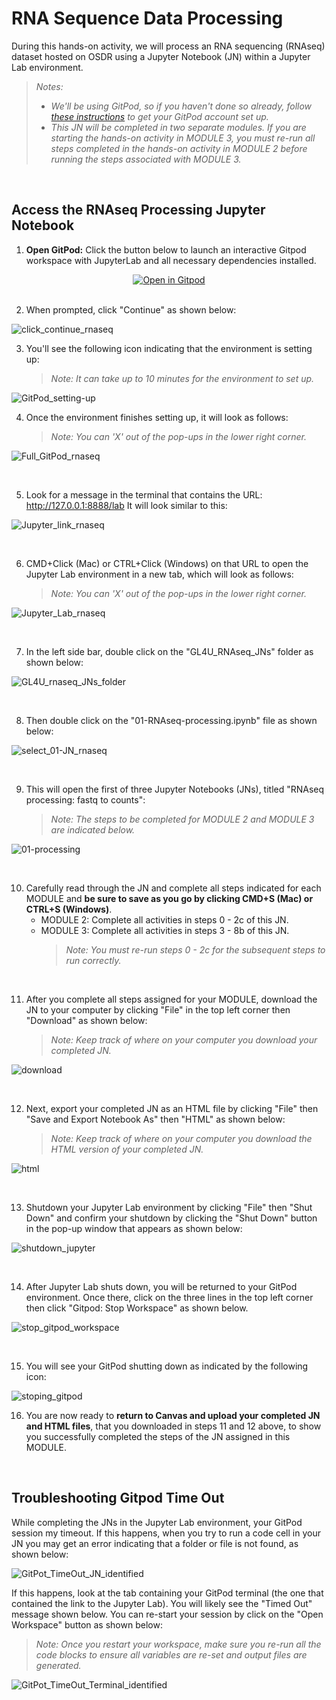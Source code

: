 # RNA Sequence Data Processing 

During this hands-on activity, we will process an RNA sequencing (RNAseq) dataset hosted on OSDR using a Jupyter Notebook (JN) within a Jupyter Lab environment.  
> _Notes:_
> - _We'll be using GitPod, so if you haven't done so already, follow [these instructions](https://github.com/nasa/GeneLab-Training/blob/GL4U_Intro_2024/On-Demand/GitPod_Instructions.md) to get your GitPod account set up._
> - _This JN will be completed in two separate modules. If you are starting the hands-on activity in MODULE 3, you must re-run all steps completed in the hands-on activity in MODULE 2 before running the steps associated with MODULE 3._ 

<br>

## Access the RNAseq Processing Jupyter Notebook

1. **Open GitPod:** Click the button below to launch an interactive Gitpod workspace with JupyterLab and all necessary dependencies installed.
   
<div align="center">
    <a href="https://gitpod.io/#[https://github.com/nasa/Training/tree/GL4U_RNAseq_2024](https://github.com/nasa/GeneLab-Training/tree/GL4U_RNAseq_2024)">
        <img src="https://gitpod.io/button/open-in-gitpod.svg" alt="Open in Gitpod">
    </a>
</div>

<br>

2. When prompted, click "Continue" as shown below:  

![click_continue_rnaseq](https://github.com/user-attachments/assets/5ea43ee1-3c6d-4496-97d4-21136e144987)
  
3. You'll see the following icon indicating that the environment is setting up:  
   > _Note: It can take up to 10 minutes for the environment to set up._

![GitPod_setting-up](https://github.com/user-attachments/assets/cc107d6f-d07b-412e-aaf3-96933e63b797)

   
4. Once the environment finishes setting up, it will look as follows:
   > _Note: You can 'X' out of the pop-ups in the lower right corner._  

![Full_GitPod_rnaseq](https://github.com/user-attachments/assets/44a1825a-e297-4ca3-9f4b-68d66d2d1aaa)

<br>
   
5. Look for a message in the terminal that contains the URL: http://127.0.0.1:8888/lab
   It will look similar to this:  

![Jupyter_link_rnaseq](https://github.com/user-attachments/assets/203777cb-7825-4428-8499-e4ff41208001)

<br>

6. CMD+Click (Mac) or CTRL+Click (Windows) on that URL to open the Jupyter Lab environment in a new tab, which will look as follows:  
   > _Note: You can 'X' out of the pop-ups in the lower right corner._  

![Jupyter_Lab_rnaseq](https://github.com/user-attachments/assets/aceb17d4-7f58-4deb-8558-7a0ade2bfaae)

<br>

7. In the left side bar, double click on the "GL4U_RNAseq_JNs" folder as shown below:  

![GL4U_rnaseq_JNs_folder](https://github.com/user-attachments/assets/7b6fec78-80ab-445a-8740-0c2d4d653dab)


<br>

8. Then double click on the "01-RNAseq-processing.ipynb" file as shown below:  

![select_01-JN_rnaseq](https://github.com/user-attachments/assets/de403b0c-8790-4a86-9626-e5f85599ae81)

<br>

9. This will open the first of three Jupyter Notebooks (JNs), titled "RNAseq processing: fastq to counts":
   > _Note: The steps to be completed for MODULE 2 and MODULE 3 are indicated below._

![01-processing](https://github.com/user-attachments/assets/d3fa5516-7e34-4f48-8365-9fbd9d39e0fa)


<br>

10. Carefully read through the JN and complete all steps indicated for each MODULE and **be sure to save as you go by clicking CMD+S (Mac) or CTRL+S (Windows)**.
    - MODULE 2: Complete all activities in steps 0 - 2c of this JN.  
    - MODULE 3: Complete all activities in steps 3 - 8b of this JN.  
      > _Note: You must re-run steps 0 - 2c for the subsequent steps to run correctly._  

<br>

11. After you complete all steps assigned for your MODULE, download the JN to your computer by clicking "File" in the top left corner then "Download" as shown below:
    > _Note: Keep track of where on your computer you download your completed JN._  

![download](https://github.com/user-attachments/assets/0f73c1e1-3195-4365-ada9-b3a3b60b1bb5)

<br>

12. Next, export your completed JN as an HTML file by clicking "File" then "Save and Export Notebook As" then "HTML" as shown below:  
    > _Note: Keep track of where on your computer you download the HTML version of your completed JN._

![html](https://github.com/user-attachments/assets/f3a7a0ee-c4c7-45f4-a204-b23ca30553a7)

<br>

13. Shutdown your Jupyter Lab environment by clicking "File" then "Shut Down" and confirm your shutdown by clicking the "Shut Down" button in the pop-up window that appears as shown below:  

![shutdown_jupyter](https://github.com/user-attachments/assets/32cc3cb3-1af5-424e-9c13-2aab08bad6d3)

<br>

14. After Jupyter Lab shuts down, you will be returned to your GitPod environment. Once there, click on the three lines in the top left corner then click "Gitpod: Stop Workspace" as shown below.  

![stop_gitpod_workspace](https://github.com/user-attachments/assets/e855aaa0-b288-414b-b6b6-1e21c1ffa00a)

<br>

15. You will see your GitPod shutting down as indicated by the following icon:  

![stoping_gitpod](https://github.com/user-attachments/assets/b206ba30-32e3-4d20-bffd-dbcf5daa9cdf)


16. You are now ready to **return to Canvas and upload your completed JN and HTML files**, that you downloaded in steps 11 and 12 above, to show you successfully completed the steps of the JN assigned in this MODULE.

<br>

## Troubleshooting Gitpod Time Out 

While completing the JNs in the Jupyter Lab environment, your GitPod session my timeout. If this happens, when you try to run a code cell in your JN you may get an error indicating that a folder or file is not found, as shown below:

![GitPot_TimeOut_JN_identified](https://github.com/user-attachments/assets/9a72cba3-64c6-4b54-bc9a-f9b5e635ecf7)

If this happens, look at the tab containing your GitPod terminal (the one that contained the link to the Jupyter Lab). You will likely see the "Timed Out" message shown below. You can re-start your session by click on the "Open Workspace" button as shown below:
> _Note: Once you restart your workspace, make sure you re-run all the code blocks to ensure all variables are re-set and output files are generated._

![GitPot_TimeOut_Terminal_identified](https://github.com/user-attachments/assets/91b2d26c-582c-415c-8e86-e52c2681f594) 
